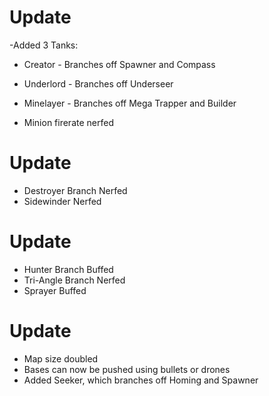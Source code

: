 # Update
-Added 3 Tanks:

- Creator - Branches off Spawner and Compass

- Underlord - Branches off Underseer

- Minelayer - Branches off Mega Trapper and Builder

- Minion firerate nerfed 
# Update
- Destroyer Branch Nerfed
- Sidewinder Nerfed
# Update
- Hunter Branch Buffed
- Tri-Angle Branch Nerfed
- Sprayer Buffed
# Update
- Map size doubled 
- Bases can now be pushed using bullets or drones
- Added Seeker, which branches off Homing and Spawner



